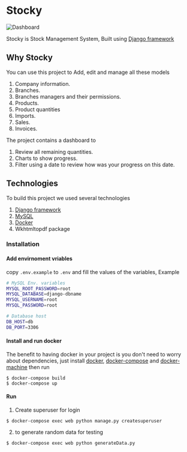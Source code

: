 # Stocky
![Dashboard](https://github.com/abdofawzi5/Store/blob/master/screenshots/dashboard-view.png "Dashboard")

Stocky is Stock Management System, Built using [Django framework](https://www.djangoproject.com/)

## Why Stocky

You can use this project to Add, edit and manage all these models
1. Company information.
2. Branches.
3. Branches managers and their permissions.
4. Products.
5. Product quantities
6. Imports.
7. Sales.
8. Invoices.

The project contains a dashboard to 
1. Review all remaining quantities.
2. Charts to show progress.
3. Filter using a date to review how was your progress on this date. 

## Technologies 
To build this project we used several technologies
1. [Django framework](https://www.djangoproject.com/)
2. [MySQL](https://www.mysql.com/)
3. [Docker](https://www.docker.com/)
4. Wkhtmltopdf package

### Installation
#### Add envirnoment vriables
copy `.env.example` to `.env` and fill the values of the variables, Example
```bash
# MySQL Env. variables
MYSQL_ROOT_PASSWORD=root
MYSQL_DATABASE=django-dbname
MYSQL_USERNAME=root
MYSQL_PASSWORD=root

# Database host
DB_HOST=db
DB_PORT=3306
```

#### Install and run docker
The benefit to having docker in your project is you don't need to worry about dependencies, just install [docker](https://docs.docker.com/install/), [docker-compose](https://docs.docker.com/compose/install/) and [docker-machine](https://docs.docker.com/machine/install-machine/) then run
```console
$ docker-compose build
$ docker-compose up
```

#### Run
1. Create superuser for login
```console
$ docker-compose exec web python manage.py createsuperuser
```
2. to generate random data for testing

```console
$ docker-compose exec web python generateData.py
```






